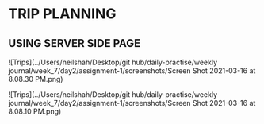 # TRIP PLANNING 

## USING SERVER SIDE PAGE

![Trips](../Users/neilshah/Desktop/git hub/daily-practise/weekly journal/week_7/day2/assignment-1/screenshots/Screen Shot 2021-03-16 at 8.08.30 PM.png)


![Trips](../Users/neilshah/Desktop/git hub/daily-practise/weekly journal/week_7/day2/assignment-1/screenshots/Screen Shot 2021-03-16 at 8.08.10 PM.png)

